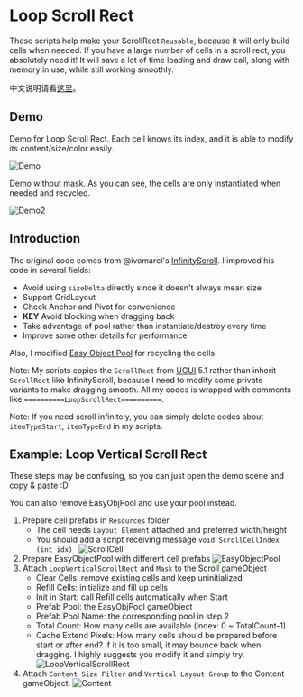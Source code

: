 # Loop Scroll Rect

These scripts help make your ScrollRect `Reusable`, because it will only build cells when needed. If you have a large number of cells in a scroll rect, you absolutely need it! It will save a lot of time loading and draw call, along with memory in use, while still working smoothly.

中文说明请看[这里](http://qiankanglai.me/misc/2015/08/15/LoopScrollRect/)。

## Demo

Demo for Loop Scroll Rect. Each cell knows its index, and it is able to modify its content/size/color easily.

![Demo](Images/demo1.gif)

Demo without mask. As you can see, the cells are only instantiated when needed and recycled.

![Demo2](Images/demo2.gif)

## Introduction

The original code comes from @ivomarel's [InfinityScroll](https://github.com/ivomarel/InfinityScroll). I improved his code in several fields:
- Avoid using `sizeDelta` directly since it doesn't always mean size
- Support GridLayout
- Check Anchor and Pivot for convenience
- **KEY** Avoid blocking when dragging back
- Take advantage of pool rather than instantiate/destroy every time
- Improve some other details for performance

Also, I modified [Easy Object Pool](https://www.assetstore.unity3d.com/cn/#!/content/31928) for recycling the cells. 

Note: My scripts copies the `ScrollRect` from [UGUI](https://bitbucket.org/Unity-Technologies/ui) 5.1 rather than inherit `ScrollRect` like InfinityScroll, because I need to modify some private variants to make dragging smooth. All my codes is wrapped with comments like `==========LoopScrollRect==========`.

Note: If you need scroll infinitely, you can simply delete codes about `itemTypeStart`, `itemTypeEnd` in my scripts.

## Example: Loop Vertical Scroll Rect

These steps may be confusing, so you can just open the demo scene and copy & paste :D

You can also remove EasyObjPool and use your pool instead.

1. Prepare cell prefabs in `Resources` folder
    - The cell needs `Layout Element` attached and preferred width/height
    - You should add a script receiving message `void ScrollCellIndex (int idx) `
![ScrollCell](Images/ScrollCell.png)
2. Prepare EasyObjectPool with different cell prefabs
![EasyObjectPool](Images/EasyObjectPool.png)
3. Attach `LoopVerticalScrollRect` and `Mask` to the Scroll gameObject
	- Clear Cells: remove existing cells and keep uninitialized
	- Refill Cells: initialize and fill up cells
	- Init in Start: call Refill cells automatically when Start
	- Prefab Pool: the EasyObjPool gameObject
	- Prefab Pool Name: the corresponding pool in step 2
	- Total Count: How many cells are available (index: 0 ~ TotalCount-1)
	- Cache Extend Pixels: How many cells should be prepared before start or after end? If it is too small, it may bounce back when dragging. I highly suggests you modify it and simply try.
![LoopVerticalScrollRect](Images/LoopVerticalScrollRect.png)
4. Attach `Content Size Filter` and `Vertical Layout Group` to the Content gameObject.
![Content](Images/Content.png)